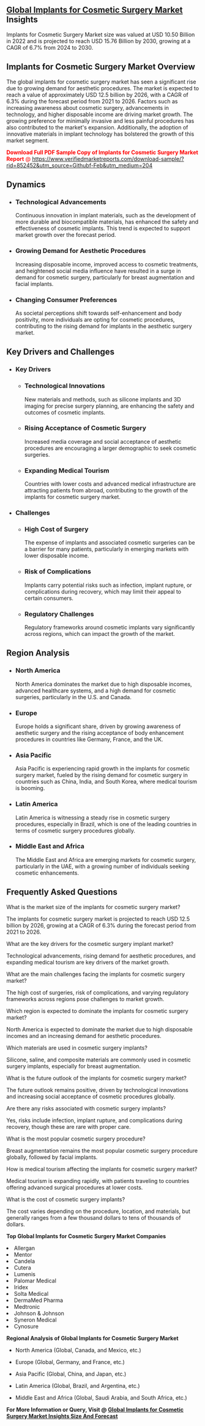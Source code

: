 <h2><a href="https://www.verifiedmarketreports.com/download-sample/?rid=852452&amp;utm_source=Githubf&amp;utm_medium=204" target="_blank">Global Implants for Cosmetic Surgery Market</a> Insights</h2><p>Implants for Cosmetic Surgery Market size was valued at USD 10.50 Billion in 2022 and is projected to reach USD 15.76 Billion by 2030, growing at a CAGR of 6.7% from 2024 to 2030.</p><p><h2>Implants for Cosmetic Surgery Market Overview</h2> <p>The global implants for cosmetic surgery market has seen a significant rise due to growing demand for aesthetic procedures. The market is expected to reach a value of approximately USD 12.5 billion by 2026, with a CAGR of 6.3% during the forecast period from 2021 to 2026. Factors such as increasing awareness about cosmetic surgery, advancements in technology, and higher disposable income are driving market growth. The growing preference for minimally invasive and less painful procedures has also contributed to the market's expansion. Additionally, the adoption of innovative materials in implant technology has bolstered the growth of this market segment.</p> <p><p><span class=""><span style="color: #ff0000;"><strong>Download Full PDF Sample Copy of Implants for Cosmetic Surgery Market Report</strong> @ </span><a href="https://www.verifiedmarketreports.com/download-sample/?rid=852452&amp;utm_source=Githubf-Feb&amp;utm_medium=204" target="_blank">https://www.verifiedmarketreports.com/download-sample/?rid=852452&amp;utm_source=Githubf-Feb&amp;utm_medium=204</a></span></p></p> <h2>Dynamics</h2> <ul> <li><h3>Technological Advancements</h3> Continuous innovation in implant materials, such as the development of more durable and biocompatible materials, has enhanced the safety and effectiveness of cosmetic implants. This trend is expected to support market growth over the forecast period.</li> <li><h3>Growing Demand for Aesthetic Procedures</h3> Increasing disposable income, improved access to cosmetic treatments, and heightened social media influence have resulted in a surge in demand for cosmetic surgery, particularly for breast augmentation and facial implants.</li> <li><h3>Changing Consumer Preferences</h3> As societal perceptions shift towards self-enhancement and body positivity, more individuals are opting for cosmetic procedures, contributing to the rising demand for implants in the aesthetic surgery market.</li> </ul> <h2>Key Drivers and Challenges</h2> <ul> <li><h3>Key Drivers</h3> <ul> <li><h3>Technological Innovations</h3> New materials and methods, such as silicone implants and 3D imaging for precise surgery planning, are enhancing the safety and outcomes of cosmetic implants.</li> <li><h3>Rising Acceptance of Cosmetic Surgery</h3> Increased media coverage and social acceptance of aesthetic procedures are encouraging a larger demographic to seek cosmetic surgeries.</li> <li><h3>Expanding Medical Tourism</h3> Countries with lower costs and advanced medical infrastructure are attracting patients from abroad, contributing to the growth of the implants for cosmetic surgery market.</li> </ul> </li> <li><h3>Challenges</h3> <ul> <li><h3>High Cost of Surgery</h3> The expense of implants and associated cosmetic surgeries can be a barrier for many patients, particularly in emerging markets with lower disposable income.</li> <li><h3>Risk of Complications</h3> Implants carry potential risks such as infection, implant rupture, or complications during recovery, which may limit their appeal to certain consumers.</li> <li><h3>Regulatory Challenges</h3> Regulatory frameworks around cosmetic implants vary significantly across regions, which can impact the growth of the market.</li> </ul> </li> </ul> <h2>Region Analysis</h2> <ul> <li><h3>North America</h3> North America dominates the market due to high disposable incomes, advanced healthcare systems, and a high demand for cosmetic surgeries, particularly in the U.S. and Canada.</li> <li><h3>Europe</h3> Europe holds a significant share, driven by growing awareness of aesthetic surgery and the rising acceptance of body enhancement procedures in countries like Germany, France, and the UK.</li> <li><h3>Asia Pacific</h3> Asia Pacific is experiencing rapid growth in the implants for cosmetic surgery market, fueled by the rising demand for cosmetic surgery in countries such as China, India, and South Korea, where medical tourism is booming.</li> <li><h3>Latin America</h3> Latin America is witnessing a steady rise in cosmetic surgery procedures, especially in Brazil, which is one of the leading countries in terms of cosmetic surgery procedures globally.</li> <li><h3>Middle East and Africa</h3> The Middle East and Africa are emerging markets for cosmetic surgery, particularly in the UAE, with a growing number of individuals seeking cosmetic enhancements.</li> </ul> <h2>Frequently Asked Questions</h2> <p>What is the market size of the implants for cosmetic surgery market?</p> <p>The implants for cosmetic surgery market is projected to reach USD 12.5 billion by 2026, growing at a CAGR of 6.3% during the forecast period from 2021 to 2026.</p> <p>What are the key drivers for the cosmetic surgery implant market?</p> <p>Technological advancements, rising demand for aesthetic procedures, and expanding medical tourism are key drivers of the market growth.</p> <p>What are the main challenges facing the implants for cosmetic surgery market?</p> <p>The high cost of surgeries, risk of complications, and varying regulatory frameworks across regions pose challenges to market growth.</p> <p>Which region is expected to dominate the implants for cosmetic surgery market?</p> <p>North America is expected to dominate the market due to high disposable incomes and an increasing demand for aesthetic procedures.</p> <p>Which materials are used in cosmetic surgery implants?</p> <p>Silicone, saline, and composite materials are commonly used in cosmetic surgery implants, especially for breast augmentation.</p> <p>What is the future outlook of the implants for cosmetic surgery market?</p> <p>The future outlook remains positive, driven by technological innovations and increasing social acceptance of cosmetic procedures globally.</p> <p>Are there any risks associated with cosmetic surgery implants?</p> <p>Yes, risks include infection, implant rupture, and complications during recovery, though these are rare with proper care.</p> <p>What is the most popular cosmetic surgery procedure?</p> <p>Breast augmentation remains the most popular cosmetic surgery procedure globally, followed by facial implants.</p> <p>How is medical tourism affecting the implants for cosmetic surgery market?</p> <p>Medical tourism is expanding rapidly, with patients traveling to countries offering advanced surgical procedures at lower costs.</p> <p>What is the cost of cosmetic surgery implants?</p> <p>The cost varies depending on the procedure, location, and materials, but generally ranges from a few thousand dollars to tens of thousands of dollars.</p> </p><p><strong>Top Global Implants for Cosmetic Surgery Market Companies</strong></p><div data-test-id=""><p><li>Allergan</li><li> Mentor</li><li> Candela</li><li> Cutera</li><li> Lumenis</li><li> Palomar Medical</li><li> Iridex</li><li> Solta Medical</li><li> DermaMed Pharma</li><li> Medtronic</li><li> Johnson & Johnson</li><li> Syneron Medical</li><li> Cynosure</li></p><div><strong>Regional Analysis of&nbsp;Global Implants for Cosmetic Surgery Market</strong></div><ul><li dir="ltr"><p dir="ltr">North America&nbsp;(Global, Canada, and Mexico, etc.)</p></li><li dir="ltr"><p dir="ltr">Europe (Global, Germany, and France, etc.)</p></li><li dir="ltr"><p dir="ltr">Asia Pacific&nbsp;(Global, China, and Japan, etc.)</p></li><li dir="ltr"><p dir="ltr">Latin America&nbsp;(Global, Brazil, and Argentina, etc.)</p></li><li dir="ltr">Middle East and Africa&nbsp;(Global, Saudi Arabia, and South Africa, etc.)</li></ul><p><strong>For More Information or Query, Visit @&nbsp;</strong><strong><a href="https://www.verifiedmarketreports.com/product/implants-for-cosmetic-surgery-market/?utm_source=Githubf&amp;utm_medium=204" target="_blank">Global Implants for Cosmetic Surgery Market Insights Size And Forecast</a></strong></p></div>
